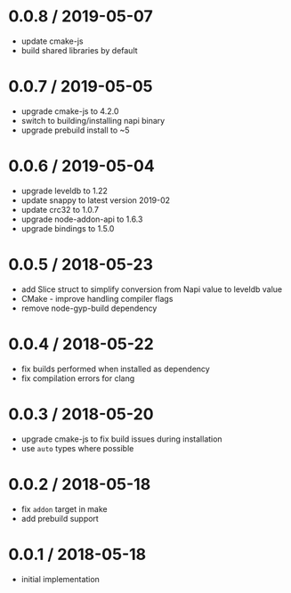 
0.0.8 / 2019-05-07
==================

 * update cmake-js
 * build shared libraries by default

0.0.7 / 2019-05-05
==================

 * upgrade cmake-js to 4.2.0
 * switch to building/installing napi binary
 * upgrade prebuild install to ~5

0.0.6 / 2019-05-04
==================

 * upgrade leveldb to 1.22
 * update snappy to latest version 2019-02
 * update crc32 to 1.0.7
 * upgrade node-addon-api to 1.6.3
 * upgrade bindings to 1.5.0

0.0.5 / 2018-05-23
==================

 * add Slice struct to simplify conversion from Napi value to leveldb value
 * CMake - improve handling compiler flags
 * remove node-gyp-build dependency

0.0.4 / 2018-05-22
==================

 * fix builds performed when installed as dependency
 * fix compilation errors for clang

0.0.3 / 2018-05-20
==================

 * upgrade cmake-js to fix build issues during installation
 * use `auto` types where possible

0.0.2 / 2018-05-18
==================

 * fix `addon` target in make
 * add prebuild support

0.0.1 / 2018-05-18
==================

 * initial implementation
